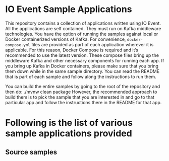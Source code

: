 # IO Event Sample Applications
This repository contains a collection of applications written using IO Event. All the applications are self contained. They must run on Kafka middleware technologies. You have the option of running the samples against local or Docker containerized versions of Kafka. For convenience, `docker-compose.yml` files are provided as part of each application wherever it is applicable. For this reason, Docker Compose is required and it’s recommended to use the latest version. These compose files bring up the middleware Kafka and other necessary components for running each app. If you bring up Kafka in Docker containers, please make sure that you bring them down while in the same sample directory. You can read the README that is part of each sample and follow along the instructions to run them.

You can build the entire samples by going to the root of the repository and then do: ./mvnw clean package However, the recommended approach to build them is to pick the sample that you are interested in and go to that particular app and follow the instructions there in the README for that app.

# Following is the list of various sample applications provided

## Source samples
